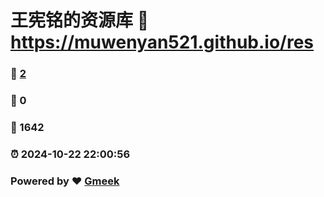 # 王宪铭的资源库 :link: https://muwenyan521.github.io/res 
### :page_facing_up: [2](https://muwenyan521.github.io/res/tag.html) 
### :speech_balloon: 0 
### :hibiscus: 1642 
### :alarm_clock: 2024-10-22 22:00:56 
### Powered by :heart: [Gmeek](https://github.com/Meekdai/Gmeek)
